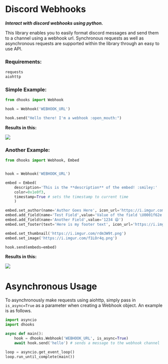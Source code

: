 # Discord Webhooks

**_Interact with discord webhooks using python._**

This library enables you to easily format discord messages and send them to a channel using a webhook url. Synchronous requests as well as asynchronous requests are supported within the library through an easy to use API.

### Requirements:
```py
requests
aiohttp
```

### Simple Example:
```py
from dhooks import Webhook

hook = Webhook('WEBHOOK_URL')

hook.send("Hello there! I'm a webhook :open_mouth:")
```
**Results in this:**

<img src='https://i.imgur.com/3acyaiy.png'>

### Another Example:
```py
from dhooks import Webhook, Embed


hook = Webhook('WEBHOOK_URL')

embed = Embed(
    description='This is the **description** of the embed! :smiley:'
    color=0x1e0f3,
    timestamp=True # sets the timestamp to current time
    )

embed.set_author(name='Author Goes Here', icon_url='https://i.imgur.com/rdm3W9t.png')
embed.add_field(name='Test Field',value='Value of the field \U0001f62e')
embed.add_field(name='Another Field',value='1234 😄')
embed.set_footer(text='Here is my footer text', icon_url='https://i.imgur.com/rdm3W9t.png')

embed.set_thumbnail('https://i.imgur.com/rdm3W9t.png')
embed.set_image('https://i.imgur.com/f1LOr4q.png')

hook.send(embeds=embed)
```
**Results in this:**

<img src='https://i.imgur.com/8Ms4OID.png'>

# Asynchronous Usage

To asynchronously make requests using aiohttp, simply pass in `is_async=True` as a parameter when creating a Webhook object. An example is as follows.

```py
import asyncio
import dhooks

async def main():
    hook = dhooks.Webhook('WEBHOOK_URL', is_async=True)
    await hook.send('hello') # sends a message to the webhook channel

loop = asyncio.get_event_loop()
loop.run_until_complete(main())
```

